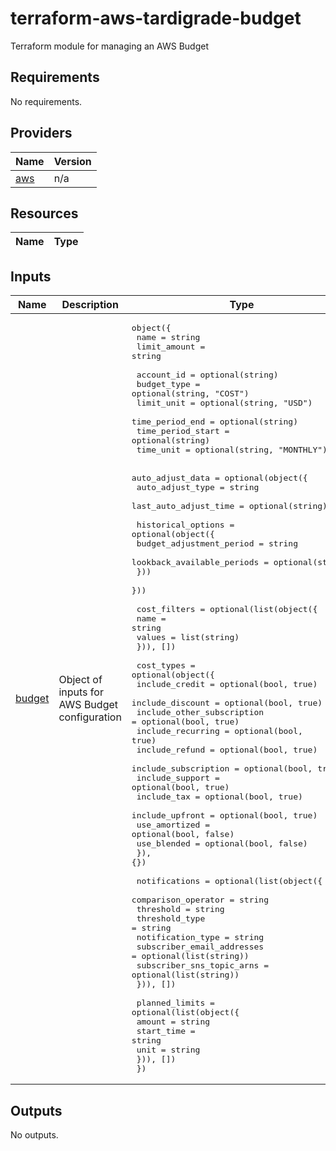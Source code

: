 # terraform-aws-tardigrade-budget
Terraform module for managing an AWS Budget

<!-- BEGIN TFDOCS -->
## Requirements

No requirements.

## Providers

| Name | Version |
|------|---------|
| <a name="provider_aws"></a> [aws](#provider\_aws) | n/a |

## Resources

| Name | Type |
|------|------|

## Inputs

| Name | Description | Type | Default | Required |
|------|-------------|------|---------|:--------:|
| <a name="input_budget"></a> [budget](#input\_budget) | Object of inputs for AWS Budget configuration | <pre>object({<br/>    name         = string<br/>    limit_amount = string<br/><br/>    account_id        = optional(string)<br/>    budget_type       = optional(string, "COST")<br/>    limit_unit        = optional(string, "USD")<br/>    time_period_end   = optional(string)<br/>    time_period_start = optional(string)<br/>    time_unit         = optional(string, "MONTHLY")<br/><br/>    auto_adjust_data = optional(object({<br/>      auto_adjust_type      = string<br/>      last_auto_adjust_time = optional(string)<br/><br/>      historical_options = optional(object({<br/>        budget_adjustment_period   = string<br/>        lookback_available_periods = optional(string)<br/>      }))<br/>    }))<br/><br/>    cost_filters = optional(list(object({<br/>      name   = string<br/>      values = list(string)<br/>    })), [])<br/><br/>    cost_types = optional(object({<br/>      include_credit             = optional(bool, true)<br/>      include_discount           = optional(bool, true)<br/>      include_other_subscription = optional(bool, true)<br/>      include_recurring          = optional(bool, true)<br/>      include_refund             = optional(bool, true)<br/>      include_subscription       = optional(bool, true)<br/>      include_support            = optional(bool, true)<br/>      include_tax                = optional(bool, true)<br/>      include_upfront            = optional(bool, true)<br/>      use_amortized              = optional(bool, false)<br/>      use_blended                = optional(bool, false)<br/>    }), {})<br/><br/>    notifications = optional(list(object({<br/>      comparison_operator        = string<br/>      threshold                  = string<br/>      threshold_type             = string<br/>      notification_type          = string<br/>      subscriber_email_addresses = optional(list(string))<br/>      subscriber_sns_topic_arns  = optional(list(string))<br/>    })), [])<br/><br/>    planned_limits = optional(list(object({<br/>      amount     = string<br/>      start_time = string<br/>      unit       = string<br/>    })), [])<br/>  })</pre> | n/a | yes |

## Outputs

No outputs.

<!-- END TFDOCS -->
